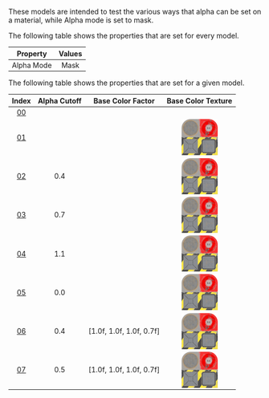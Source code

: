 These models are intended to test the various ways that alpha can be set on a material, while Alpha mode is set to mask.  

The following table shows the properties that are set for every model.  


Property | **Values**
:---: | :---:
Alpha Mode | Mask


The following table shows the properties that are set for a given model.  


Index | Alpha Cutoff | Base Color Factor | Base Color Texture
:---: | :---: | :---: | :---:
[00](Material_AlphaMask_00.gltf) |   |   |  
[01](Material_AlphaMask_01.gltf) |   |   | <img src="Textures/Texture_baseColor.png" height="72" width="72" align="middle">
[02](Material_AlphaMask_02.gltf) | 0.4 |   | <img src="Textures/Texture_baseColor.png" height="72" width="72" align="middle">
[03](Material_AlphaMask_03.gltf) | 0.7 |   | <img src="Textures/Texture_baseColor.png" height="72" width="72" align="middle">
[04](Material_AlphaMask_04.gltf) | 1.1 |   | <img src="Textures/Texture_baseColor.png" height="72" width="72" align="middle">
[05](Material_AlphaMask_05.gltf) | 0.0 |   | <img src="Textures/Texture_baseColor.png" height="72" width="72" align="middle">
[06](Material_AlphaMask_06.gltf) | 0.4 | [1.0f,&nbsp;1.0f,&nbsp;1.0f,&nbsp;0.7f] | <img src="Textures/Texture_baseColor.png" height="72" width="72" align="middle">
[07](Material_AlphaMask_07.gltf) | 0.5 | [1.0f,&nbsp;1.0f,&nbsp;1.0f,&nbsp;0.7f] | <img src="Textures/Texture_baseColor.png" height="72" width="72" align="middle">
 
